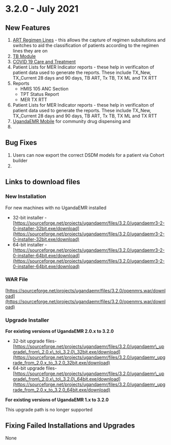 # 3.2.0 - July 2021 

## New Features

1. [ART Regimen Lines](../program-workflows/art/regimen-lines.md) - this allows the capture of regimen subsitutions and switches to aid the classification of patients according to the regimen lines they are on 
2. [TB Module ](../tuberculosis/introduction.md)
3. [COVID 19 Care and Treatment](../covid19/introduction.md) 
4. Patient Lists for MER Indicator reports - these help in verificaiton of patient data used to generate the reports. These include TX_New, TX_Current 28 days and 90 days, TB ART, Tx TB, TX ML and TX RTT
5. Reports
   * HMIS 105 ANC Section
   * TPT Status Report
   * MER TX RTT
6. Patient Lists for MER Indicator reports - these help in verificaiton of patient data used to generate the reports. These include TX_New, TX_Current 28 days and 90 days, TB ART, Tx TB, TX ML and TX RTT
7. [UgandaEMR Mobile](../ugandaemr_mobile/README.md) for community drug dispensing and
8. 
## Bug Fixes 
1. Users can now export the correct DSDM models for a patient via Cohort builder 
2. 

## Links to download files

### New Installation

For new machines with no UgandaEMR installed

* 32-bit installer -[https://sourceforge.net/projects/ugandaemr/files/3.2.0/ugandaemr3-2-0-installer-32bit.exe/download](https://sourceforge.net/projects/ugandaemr/files/3.2.0/ugandaemr3-2-0-installer-32bit.exe/download)
* 64-bit installer -[https://sourceforge.net/projects/ugandaemr/files/3.2.0/ugandaemr3-2-0-installer-64bit.exe/download](https://sourceforge.net/projects/ugandaemr/files/3.2.0/ugandaemr3-2-0-installer-64bit.exe/download)

### WAR File

[https://sourceforge.net/projects/ugandaemr/files/3.2.0/openmrs.war/download](https://sourceforge.net/projects/ugandaemr/files/3.2.0/openmrs.war/download)

### Upgrade Installer

**For existing versions of UgandaEMR 2.0.x to 3.2.0**

* 32-bit upgrade files- [https://sourceforge.net/projects/ugandaemr/files/3.2.0/ugandaemr\_upgrade\_from\_2.0.x\_to\_3.2.0\_32bit.exe/download](https://sourceforge.net/projects/ugandaemr/files/3.2.0/ugandaemr_upgrade_from_2.0.x_to_3.2.0_32bit.exe/download)
* 64-bit upgrade files- [https://sourceforge.net/projects/ugandaemr/files/3.2.0/ugandaemr\_upgrade\_from\_2.0.x\_to\_3.2.0\_64bit.exe/download](https://sourceforge.net/projects/ugandaemr/files/3.2.0/ugandaemr_upgrade_from_2.0.x_to_3.2.0_64bit.exe/download)

**For existing versions of UgandaEMR 1.x to 3.2.0**

This upgrade path is no longer supported 

## Fixing Failed Installations and Upgrades

None